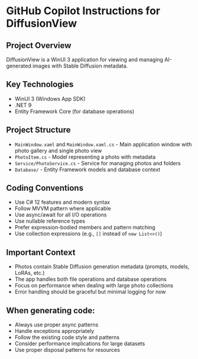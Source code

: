 # GitHub Copilot Instructions for DiffusionView

## Project Overview
DiffusionView is a WinUI 3 application for viewing and managing AI-generated images with Stable Diffusion metadata.

## Key Technologies
- WinUI 3 (Windows App SDK)
- .NET 9
- Entity Framework Core (for database operations)

## Project Structure
- `MainWindow.xaml` and `MainWindow.xaml.cs` - Main application window with photo gallery and single photo view
- `PhotoItem.cs` - Model representing a photo with metadata
- `Service/PhotoService.cs` - Service for managing photos and folders
- `Database/` - Entity Framework models and database context

## Coding Conventions
- Use C# 12 features and modern syntax
- Follow MVVM pattern where applicable
- Use async/await for all I/O operations
- Use nullable reference types
- Prefer expression-bodied members and pattern matching
- Use collection expressions (e.g., `[]` instead of `new List<>()`)

## Important Context
- Photos contain Stable Diffusion generation metadata (prompts, models, LoRAs, etc.)
- The app handles both file operations and database operations
- Focus on performance when dealing with large photo collections
- Error handling should be graceful but minimal logging for now

## When generating code:
- Always use proper async patterns
- Handle exceptions appropriately
- Follow the existing code style and patterns
- Consider performance implications for large datasets
- Use proper disposal patterns for resources